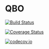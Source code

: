 # QBO

[![Build Status](https://travis-ci.org/Keno/QBO.jl.svg?branch=master)](https://travis-ci.org/Keno/QBO.jl)

[![Coverage Status](https://coveralls.io/repos/Keno/QBO.jl/badge.svg?branch=master&service=github)](https://coveralls.io/github/Keno/QBO.jl?branch=master)

[![codecov.io](http://codecov.io/github/Keno/QBO.jl/coverage.svg?branch=master)](http://codecov.io/github/Keno/QBO.jl?branch=master)
